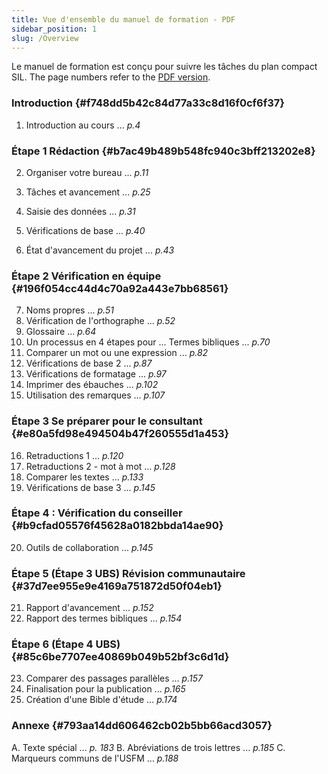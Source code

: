```yaml
---
title: Vue d'ensemble du manuel de formation - PDF
sidebar_position: 1
slug: /Overview
---
```


Le manuel de formation est conçu pour suivre les tâches du plan compact SIL. The page numbers refer to the [PDF version](https://manual.paratext.org/downloads/Ptx-man-en-9.5.pdf).

### Introduction {#f748dd5b42c84d77a33c8d16f0cf6f37}

1. Introduction au cours ... _p.4_

### Étape 1 Rédaction {#b7ac49b489b548fc940c3bff213202e8}

2. Organiser votre bureau ... _p.11_

3. Tâches et avancement ... _p.25_

4. Saisie des données ... _p.31_

5. Vérifications de base ... _p.40_

6. État d'avancement du projet ... _p.43_

### Étape 2 Vérification en équipe {#196f054cc44d4c70a92a443e7bb68561}

7. Noms propres ... _p.51_
8. Vérification de l'orthographe ... _p.52_
9. Glossaire ... _p.64_
10. Un processus en 4 étapes pour ... Termes bibliques ... _p.70_
11. Comparer un mot ou une expression ... _p.82_
12. Vérifications de base 2 ... _p.87_
13. Vérifications de formatage ... _p.97_
14. Imprimer des ébauches ... _p.102_
15. Utilisation des remarques ... _p.107_

### Étape 3 Se préparer pour le consultant {#e80a5fd98e494504b47f260555d1a453}

16. Retraductions 1 ... _p.120_
17. Retraductions 2 - mot à mot ... _p.128_
18. Comparer les textes ... _p.133_
19. Vérifications de base 3 ... _p.145_

### Étape 4 : Vérification du conseiller {#b9cfad05576f45628a0182bbda14ae90}

20. Outils de collaboration ... _p.145_

### Étape 5 (Étape 3 UBS) Révision communautaire {#37d7ee955e9e4169a751872d50f04eb1}

21. Rapport d'avancement ... _p.152_
22. Rapport des termes bibliques ... _p.154_

### Étape 6 (Étape 4 UBS) {#85c6be7707ee40869b049b52bf3c6d1d}

23. Comparer des passages parallèles ... _p.157_
24. Finalisation pour la publication ... _p.165_
25. Création d'une Bible d'étude ... _p.174_

### Annexe {#793aa14dd606462cb02b5bb66acd3057}

A. Texte spécial ... _p. 183_
B. Abréviations de trois lettres ... _p.185_
C. Marqueurs communs de l'USFM ... _p.188_

